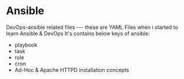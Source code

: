 # Ansible
DevOps-ansible related files
--- these are YAML Files when i started to learn Ansible & DevOps 
It's contains below keys of ansible:
* playbook
* task
* role
* cron 
* Ad-Hoc
& Apache HTTPD installation concepts
